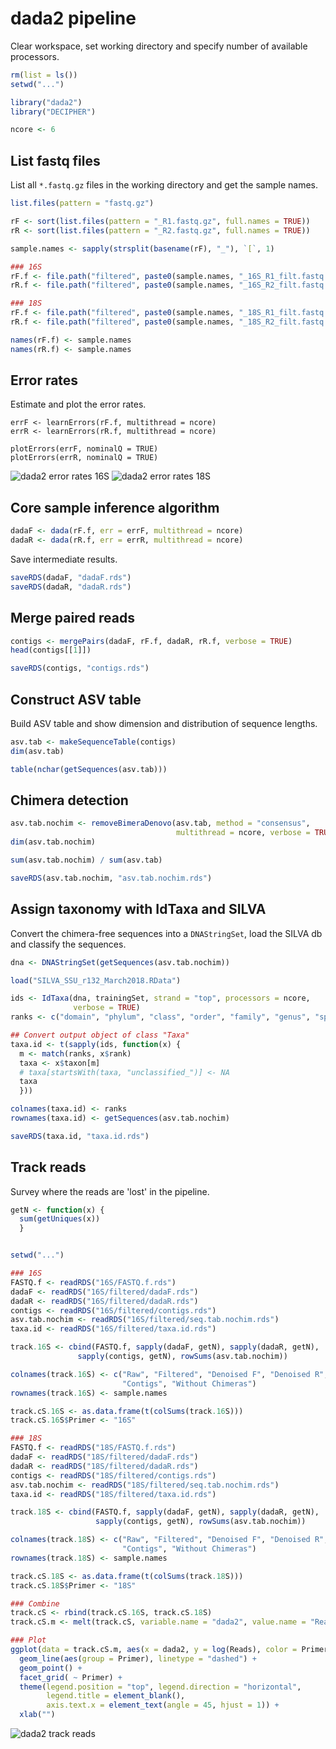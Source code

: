 # dada2 pipeline
Clear workspace, set working directory and specify number of available processors.
```R
rm(list = ls())
setwd("...")

library("dada2")
library("DECIPHER")

ncore <- 6
```


## List fastq files
List all `*.fastq.gz` files in the working directory and get the sample names.
```R
list.files(pattern = "fastq.gz")

rF <- sort(list.files(pattern = "_R1.fastq.gz", full.names = TRUE))
rR <- sort(list.files(pattern = "_R2.fastq.gz", full.names = TRUE))

sample.names <- sapply(strsplit(basename(rF), "_"), `[`, 1)

### 16S
rF.f <- file.path("filtered", paste0(sample.names, "_16S_R1_filt.fastq.gz"))
rR.f <- file.path("filtered", paste0(sample.names, "_16S_R2_filt.fastq.gz"))

### 18S
rF.f <- file.path("filtered", paste0(sample.names, "_18S_R1_filt.fastq.gz"))
rR.f <- file.path("filtered", paste0(sample.names, "_18S_R2_filt.fastq.gz"))

names(rF.f) <- sample.names
names(rR.f) <- sample.names
```


## Error rates
Estimate and plot the error rates.
```
errF <- learnErrors(rF.f, multithread = ncore)
errR <- learnErrors(rR.f, multithread = ncore)

plotErrors(errF, nominalQ = TRUE)
plotErrors(errR, nominalQ = TRUE)
```

![dada2 error rates 16S](/Graphs/dada2_ErrorRates_16S.png)
![dada2 error rates 18S](/Graphs/dada2_ErrorRates_18S.png)


## Core sample inference algorithm
```R
dadaF <- dada(rF.f, err = errF, multithread = ncore)
dadaR <- dada(rR.f, err = errR, multithread = ncore)
```

Save intermediate results.
```R
saveRDS(dadaF, "dadaF.rds")
saveRDS(dadaR, "dadaR.rds")
```


## Merge paired reads
```R
contigs <- mergePairs(dadaF, rF.f, dadaR, rR.f, verbose = TRUE)
head(contigs[[1]])

saveRDS(contigs, "contigs.rds")
```


## Construct ASV table
Build ASV table and show dimension and distribution of sequence lengths.
```R
asv.tab <- makeSequenceTable(contigs)
dim(asv.tab)

table(nchar(getSequences(asv.tab)))
```

## Chimera detection
```R
asv.tab.nochim <- removeBimeraDenovo(asv.tab, method = "consensus",
                                     multithread = ncore, verbose = TRUE)
dim(asv.tab.nochim)

sum(asv.tab.nochim) / sum(asv.tab)

saveRDS(asv.tab.nochim, "asv.tab.nochim.rds")
```

## Assign taxonomy with IdTaxa and SILVA
Convert the chimera-free sequences into a `DNAStringSet`, load the SILVA db and classify the sequences.
```R
dna <- DNAStringSet(getSequences(asv.tab.nochim))

load("SILVA_SSU_r132_March2018.RData")

ids <- IdTaxa(dna, trainingSet, strand = "top", processors = ncore,
              verbose = TRUE)
ranks <- c("domain", "phylum", "class", "order", "family", "genus", "species")

## Convert output object of class "Taxa"
taxa.id <- t(sapply(ids, function(x) {
  m <- match(ranks, x$rank)
  taxa <- x$taxon[m]
  # taxa[startsWith(taxa, "unclassified_")] <- NA
  taxa
  }))

colnames(taxa.id) <- ranks
rownames(taxa.id) <- getSequences(asv.tab.nochim)

saveRDS(taxa.id, "taxa.id.rds")
```


## Track reads
Survey where the reads are 'lost' in the pipeline.
```R
getN <- function(x) {
  sum(getUniques(x))
  }


setwd("...")

### 16S
FASTQ.f <- readRDS("16S/FASTQ.f.rds")
dadaF <- readRDS("16S/filtered/dadaF.rds")
dadaR <- readRDS("16S/filtered/dadaR.rds")
contigs <- readRDS("16S/filtered/contigs.rds")
asv.tab.nochim <- readRDS("16S/filtered/seq.tab.nochim.rds")
taxa.id <- readRDS("16S/filtered/taxa.id.rds")

track.16S <- cbind(FASTQ.f, sapply(dadaF, getN), sapply(dadaR, getN),
               sapply(contigs, getN), rowSums(asv.tab.nochim))

colnames(track.16S) <- c("Raw", "Filtered", "Denoised F", "Denoised R",
                         "Contigs", "Without Chimeras")
rownames(track.16S) <- sample.names

track.cS.16S <- as.data.frame(t(colSums(track.16S)))
track.cS.16S$Primer <- "16S"

### 18S
FASTQ.f <- readRDS("18S/FASTQ.f.rds")
dadaF <- readRDS("18S/filtered/dadaF.rds")
dadaR <- readRDS("18S/filtered/dadaR.rds")
contigs <- readRDS("18S/filtered/contigs.rds")
asv.tab.nochim <- readRDS("18S/filtered/seq.tab.nochim.rds")
taxa.id <- readRDS("18S/filtered/taxa.id.rds")

track.18S <- cbind(FASTQ.f, sapply(dadaF, getN), sapply(dadaR, getN),
                   sapply(contigs, getN), rowSums(asv.tab.nochim))

colnames(track.18S) <- c("Raw", "Filtered", "Denoised F", "Denoised R",
                         "Contigs", "Without Chimeras")
rownames(track.18S) <- sample.names

track.cS.18S <- as.data.frame(t(colSums(track.18S)))
track.cS.18S$Primer <- "18S"

### Combine
track.cS <- rbind(track.cS.16S, track.cS.18S)
track.cS.m <- melt(track.cS, variable.name = "dada2", value.name = "Reads")

### Plot
ggplot(data = track.cS.m, aes(x = dada2, y = log(Reads), color = Primer)) +
  geom_line(aes(group = Primer), linetype = "dashed") +
  geom_point() +
  facet_grid( ~ Primer) +
  theme(legend.position = "top", legend.direction = "horizontal",
        legend.title = element_blank(),
        axis.text.x = element_text(angle = 45, hjust = 1)) +
  xlab("")
```

![dada2 track reads](/Graphs/dada2_TrackReads.png)
